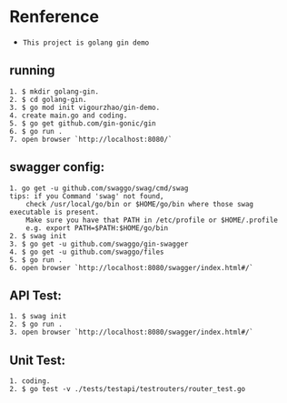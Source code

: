 # **Renference**

- `This project is golang gin demo`

## running
    1. $ mkdir golang-gin.
    2. $ cd golang-gin.
    3. $ go mod init vigourzhao/gin-demo.
    4. create main.go and coding.
    5. $ go get github.com/gin-gonic/gin
    6. $ go run .
    7. open browser `http://localhost:8080/`

## swagger config:
    1. go get -u github.com/swaggo/swag/cmd/swag
    tips: if you Command 'swag' not found, 
        check /usr/local/go/bin or $HOME/go/bin where those swag executable is present.
        Make sure you have that PATH in /etc/profile or $HOME/.profile
        e.g. export PATH=$PATH:$HOME/go/bin
    2. $ swag init
    3. $ go get -u github.com/swaggo/gin-swagger
    4. $ go get -u github.com/swaggo/files
    5. $ go run .
    6. open browser `http://localhost:8080/swagger/index.html#/`

## API Test:
    1. $ swag init
    2. $ go run .
    3. open browser `http://localhost:8080/swagger/index.html#/`

## Unit Test:
    1. coding.
    2. $ go test -v ./tests/testapi/testrouters/router_test.go
